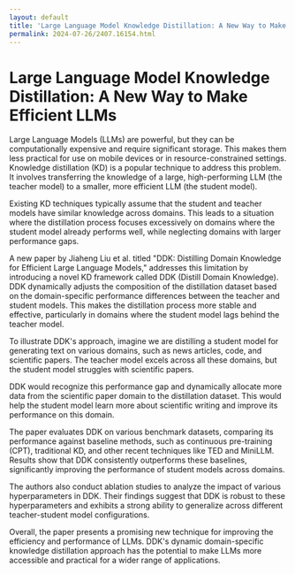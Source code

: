 ```yaml
---
layout: default
title: 'Large Language Model Knowledge Distillation: A New Way to Make Efficient LLMs'
permalink: 2024-07-26/2407.16154.html
---
```

# Large Language Model Knowledge Distillation: A New Way to Make Efficient LLMs

Large Language Models (LLMs) are powerful, but they can be computationally expensive and require significant storage. This makes them less practical for use on mobile devices or in resource-constrained settings.  Knowledge distillation (KD) is a popular technique to address this problem. It involves transferring the knowledge of a large, high-performing LLM (the teacher model) to a smaller, more efficient LLM (the student model).

Existing KD techniques typically assume that the student and teacher models have similar knowledge across domains. This leads to a situation where the distillation process focuses excessively on domains where the student model already performs well, while neglecting domains with larger performance gaps.

A new paper by Jiaheng Liu et al. titled "DDK: Distilling Domain Knowledge for Efficient Large Language Models," addresses this limitation by introducing a novel KD framework called DDK (Distill Domain Knowledge). DDK dynamically adjusts the composition of the distillation dataset based on the domain-specific performance differences between the teacher and student models. This makes the distillation process more stable and effective, particularly in domains where the student model lags behind the teacher model. 

To illustrate DDK's approach, imagine we are distilling a student model for generating text on various domains, such as news articles, code, and scientific papers. The teacher model excels across all these domains, but the student model struggles with scientific papers. 

DDK would recognize this performance gap and dynamically allocate more data from the scientific paper domain to the distillation dataset. This would help the student model learn more about scientific writing and improve its performance on this domain. 

The paper evaluates DDK on various benchmark datasets, comparing its performance against baseline methods, such as continuous pre-training (CPT), traditional KD, and other recent techniques like TED and MiniLLM. Results show that DDK consistently outperforms these baselines, significantly improving the performance of student models across domains. 

The authors also conduct ablation studies to analyze the impact of various hyperparameters in DDK. Their findings suggest that DDK is robust to these hyperparameters and exhibits a strong ability to generalize across different teacher-student model configurations. 

Overall, the paper presents a promising new technique for improving the efficiency and performance of LLMs. DDK's dynamic domain-specific knowledge distillation approach has the potential to make LLMs more accessible and practical for a wider range of applications.